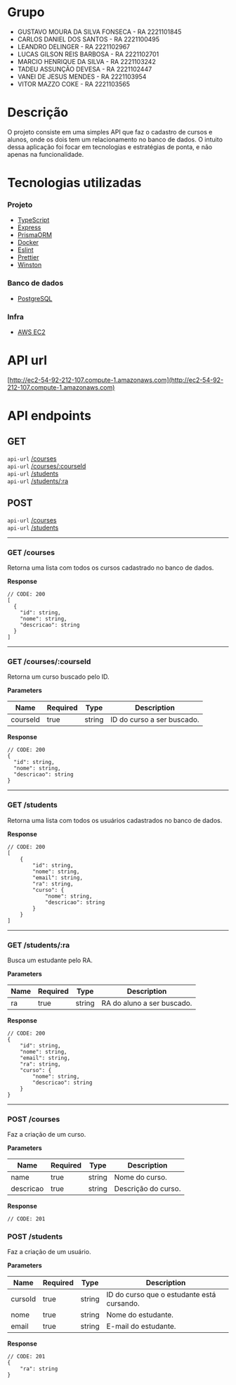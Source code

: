 # Grupo

- GUSTAVO MOURA DA SILVA FONSECA - RA 2221101845
- CARLOS DANIEL DOS SANTOS - RA 2221100495
- LEANDRO DELINGER - RA 2221102967
- LUCAS GILSON REIS BARBOSA - RA 2221102701
- MARCIO HENRIQUE DA SILVA - RA 2221103242
- TADEU ASSUNÇÃO DEVESA - RA 2221102447
- VANEI DE JESUS MENDES - RA 2221103954
- VITOR MAZZO COKE - RA 2221103565

# Descrição

O projeto consiste em uma simples API que faz o cadastro de cursos e alunos, onde os dois tem um
relacionamento no banco de dados. O intuito dessa aplicação foi focar em tecnologias e estratégias de ponta, e não apenas na funcionalidade.

# Tecnologias utilizadas

### Projeto
- [TypeScript](https://www.typescriptlang.org/)
- [Express](https://expressjs.com/pt-br/)
- [PrismaORM](https://www.prisma.io/)
- [Docker](https://www.docker.com/)
- [Eslint](https://eslint.org/)
- [Prettier](https://prettier.io/)
- [Winston](https://github.com/winstonjs/winston)

### Banco de dados
- [PostgreSQL](https://www.postgresql.org/)

### Infra
- [AWS EC2](https://aws.amazon.com/pt/ec2/)

# API url

[http://ec2-54-92-212-107.compute-1.amazonaws.com](http://ec2-54-92-212-107.compute-1.amazonaws.com)

# API endpoints

## GET
`api-url` [/courses](http://ec2-54-92-212-107.compute-1.amazonaws.com/courses) <br/>
`api-url` [/courses/:courseId](http://ec2-54-92-212-107.compute-1.amazonaws.com/courses/:courseId) <br/>
`api-url` [/students](http://ec2-54-92-212-107.compute-1.amazonaws.com/students) <br/>
`api-url` [/students/:ra](http://ec2-54-92-212-107.compute-1.amazonaws.com/students/:ra) <br/>

## POST
`api-url` [/courses](http://ec2-54-92-212-107.compute-1.amazonaws.com/courses) <br/>
`api-url` [/students](http://ec2-54-92-212-107.compute-1.amazonaws.com/students) <br/>
___

### GET /courses
Retorna uma lista com todos os cursos cadastrado no banco de dados.

**Response**

```
// CODE: 200
[
  {
    "id": string,
    "nome": string,
    "descricao": string
  }
]
```
___

### GET /courses/:courseId
Retorna um curso buscado pelo ID.

**Parameters**

| Name     | Required | Type   | Description                |
|----------|----------|--------|----------------------------|
| courseId | true     | string | ID do curso a ser buscado. |

**Response**

```
// CODE: 200
{
  "id": string,
  "nome": string,
  "descricao": string
}
```
___

### GET /students
Retorna uma lista com todos os usuários cadastrados no banco de dados.

**Response**

```
// CODE: 200
[
	{
		"id": string,
		"nome": string,
		"email": string,
		"ra": string,
		"curso": {
			"nome": string,
			"descricao": string
		}
	}
]
```
___

### GET /students/:ra
Busca um estudante pelo RA.

**Parameters**

| Name     | Required | Type   | Description                |
|----------|----------|--------|----------------------------|
| ra | true     | string | RA do aluno a ser buscado. |

**Response**

```
// CODE: 200
{
	"id": string,
	"nome": string,
	"email": string,
	"ra": string,
	"curso": {
		"nome": string,
		"descricao": string
	}
}
```
___

### POST /courses
Faz a criação de um curso.

**Parameters**

| Name      | Required | Type   | Description         |
|-----------|----------|--------|---------------------|
| name      | true     | string | Nome do curso.      |
| descricao | true     | string | Descrição do curso. |

**Response**

```
// CODE: 201
```

### POST /students
Faz a criação de um usuário.

**Parameters**

| Name    | Required | Type   | Description                                |
|---------|----------|--------|--------------------------------------------|
| cursoId | true     | string | ID do curso que o estudante está cursando. |
| nome    | true     | string | Nome do estudante.                         |
| email   | true     | string | E-mail do estudante.                       |

**Response**

```
// CODE: 201
{
	"ra": string
}
```
